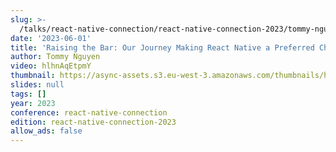 ```yaml
---
slug: >-
  /talks/react-native-connection/react-native-connection-2023/tommy-nguyen-raising-the-bar-our-journey-making-react-native-a-preferred-choice
date: '2023-06-01'
title: 'Raising the Bar: Our Journey Making React Native a Preferred Choice'
author: Tommy Nguyen
video: hlhnAqEtpmY
thumbnail: https://async-assets.s3.eu-west-3.amazonaws.com/thumbnails/hlhnAqEtpmY.jpg
slides: null
tags: []
year: 2023
conference: react-native-connection
edition: react-native-connection-2023
allow_ads: false
---
```

